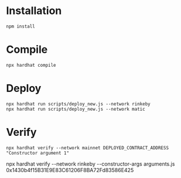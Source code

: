 # Installation

```shell
npm install
```

# Compile
```shell
npx hardhat compile
```

# Deploy
```shell
npx hardhat run scripts/deploy_new.js --network rinkeby
npx hardhat run scripts/deploy_new.js --network matic
```

# Verify
```shell
npx hardhat verify --network mainnet DEPLOYED_CONTRACT_ADDRESS "Constructor argument 1"
```


npx hardhat verify --network rinkeby --constructor-args arguments.js 0x1430b4f15B31E9E83C61206F8BA72Fd83586E425